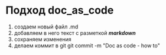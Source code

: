 # Подход doc_as_code

1. создаем новый файл .md
2. добавляем в него текст с разметкой _**markdown**_
3. сохраняем изменения 
4. делаем коммит в git
  git commit -m "Doc as code - how to"